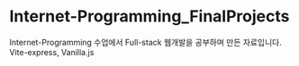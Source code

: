 # Internet-Programming_FinalProjects
Internet-Programming 수업에서 Full-stack 웹개발을 공부하며 만든 자료입니다. Vite-express, Vanilla.js
